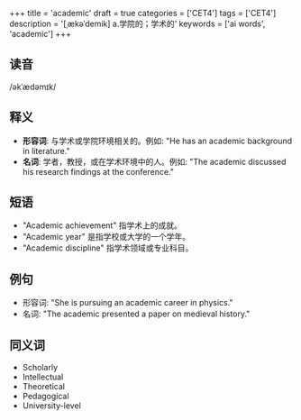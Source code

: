 +++
title = 'academic'
draft = true
categories = ['CET4']
tags = ['CET4']
description = '[ˌækəˈdemik] a.学院的；学术的'
keywords = ['ai words', 'academic']
+++

## 读音
/əkˈædəmɪk/

## 释义
- **形容词**: 与学术或学院环境相关的。例如: "He has an academic background in literature."
- **名词**: 学者，教授，或在学术环境中的人。例如: "The academic discussed his research findings at the conference."

## 短语
- "Academic achievement" 指学术上的成就。
- "Academic year" 是指学校或大学的一个学年。
- "Academic discipline" 指学术领域或专业科目。

## 例句
- 形容词: "She is pursuing an academic career in physics."
- 名词: "The academic presented a paper on medieval history."

## 同义词
- Scholarly
- Intellectual
- Theoretical
- Pedagogical
- University-level

